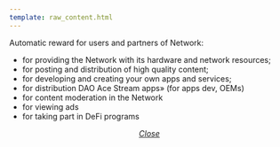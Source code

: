 ```yaml
---
template: raw_content.html
---
```


Automatic reward for users and partners of Network:

- for providing the Network with its hardware and network resources;
- for posting and distribution of high quality content; 
- for developing and creating your own apps and services;
- for distribution DAO Ace Stream apps» (for apps dev, OEMs) 
- for content moderation in the Network
- for viewing ads
- for taking part in DeFi programs

<p style="text-align: center">
    <em>
        <a class="md-button mdx-button--transparent-light close-popup-inner" href="#">
            Close
        </a>
    </em>
</p>
